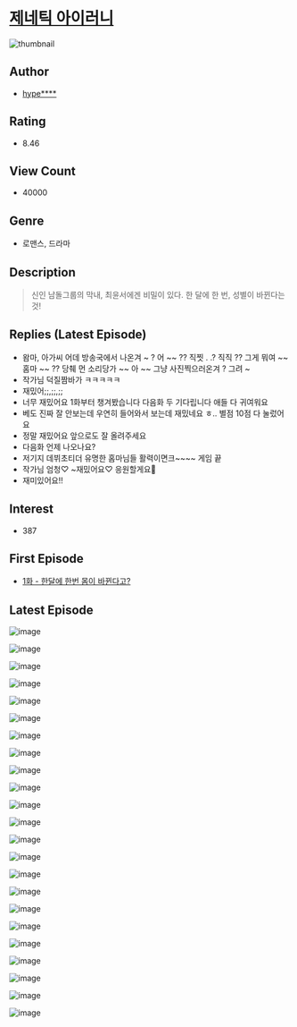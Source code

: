 # [제네틱 아이러니](https://comic.naver.com/bestChallenge/list?titleId=786614)
![thumbnail](https://image-comic.pstatic.net/user_contents_data/challenge_comic/2021/12/09/348204/thumbnail_202x164a5406951_4163_499b_ad21_fcad2ab14720_00000708.JPEG)

## Author
- [hype****](https://comic.naver.com/artistTitle?id=348204)

## Rating
- 8.46

## View Count
- 40000

## Genre
- 로맨스, 드라마

## Description
> 신인 남돌그룹의 막내, 최윤서에겐 비밀이 있다. 한 달에 한 번, 성별이 바뀐다는 것!

## Replies (Latest Episode)
- 왐마, 아가씨 어데 방송국에서 나온겨 ~ ? 어 ~~ ?? 직찟 . .? 직직 ?? 그게 뭐여 ~~ 홈마 ~~ ?? 당췌 먼 소리당가 ~~ 아 ~~ 그냥 사진찍으러온겨 ? 그려 ~
- 작가님 덕질짬바가 ㅋㅋㅋㅋㅋ
- 재밌어;;,;;,;;
- 너무 재밌어요 1화부터 챙겨봤습니다 다음화 두 기다립니다 애들 다 귀여워요
- 베도 진짜 잘 안보는데 우연히 들어와서 보는데 재밌네요 ㅎ.. 별점 10점 다 눌렀어요
- 정말 재밌어요 앞으로도 잘 올려주세요
- 다음화 언제 나오나요?
- 저기지 데뷔초티더 유명한 홈마님들 활력이면크~~~~ 게임 끝
- 작가님 엄청♡ ~재밌어요♡ 응원할게요🥰
- 재미있어요!!

## Interest
- 387

## First Episode
- [1화 - 한달에 한번 몸이 바뀐다고?](https://comic.naver.com/bestChallenge/detail?titleId=786614&no=1)

## Latest Episode
![image](https://image-comic.pstatic.net/user_contents_data/challenge_comic/2022/01/06/348204/upload_7365409802953188659.jpeg)

![image](https://image-comic.pstatic.net/user_contents_data/challenge_comic/2022/01/06/348204/upload_4049915180500398896.jpeg)

![image](https://image-comic.pstatic.net/user_contents_data/challenge_comic/2022/01/06/348204/upload_3558234243649976417.jpeg)

![image](https://image-comic.pstatic.net/user_contents_data/challenge_comic/2022/01/06/348204/upload_3558745550930392880.jpeg)

![image](https://image-comic.pstatic.net/user_contents_data/challenge_comic/2022/01/06/348204/upload_3760614773296019255.jpeg)

![image](https://image-comic.pstatic.net/user_contents_data/challenge_comic/2022/01/06/348204/upload_4122031044329421154.jpeg)

![image](https://image-comic.pstatic.net/user_contents_data/challenge_comic/2022/01/06/348204/upload_3631370459313431352.jpeg)

![image](https://image-comic.pstatic.net/user_contents_data/challenge_comic/2022/01/06/348204/upload_3918805011679896377.jpeg)

![image](https://image-comic.pstatic.net/user_contents_data/challenge_comic/2022/01/06/348204/upload_7377284550078260790.jpeg)

![image](https://image-comic.pstatic.net/user_contents_data/challenge_comic/2022/01/06/348204/upload_7147834069738742883.jpeg)

![image](https://image-comic.pstatic.net/user_contents_data/challenge_comic/2022/01/06/348204/upload_7305508435342550629.jpeg)

![image](https://image-comic.pstatic.net/user_contents_data/challenge_comic/2022/01/06/348204/upload_3978142154503500593.jpeg)

![image](https://image-comic.pstatic.net/user_contents_data/challenge_comic/2022/01/06/348204/upload_7003153728394049121.jpeg)

![image](https://image-comic.pstatic.net/user_contents_data/challenge_comic/2022/01/06/348204/upload_3617855274500633138.jpeg)

![image](https://image-comic.pstatic.net/user_contents_data/challenge_comic/2022/01/06/348204/upload_7292564083272003889.jpeg)

![image](https://image-comic.pstatic.net/user_contents_data/challenge_comic/2022/01/06/348204/upload_7076344017007764065.jpeg)

![image](https://image-comic.pstatic.net/user_contents_data/challenge_comic/2022/01/06/348204/upload_3546639920023548002.jpeg)

![image](https://image-comic.pstatic.net/user_contents_data/challenge_comic/2022/01/06/348204/upload_3486965033688315443.jpeg)

![image](https://image-comic.pstatic.net/user_contents_data/challenge_comic/2022/01/06/348204/upload_7075492986401339440.jpeg)

![image](https://image-comic.pstatic.net/user_contents_data/challenge_comic/2022/01/06/348204/upload_7377800208194156897.jpeg)

![image](https://image-comic.pstatic.net/user_contents_data/challenge_comic/2022/01/06/348204/upload_7221579616022114614.jpeg)

![image](https://image-comic.pstatic.net/user_contents_data/challenge_comic/2022/01/06/348204/upload_3618981170079086898.jpeg)

![image](https://image-comic.pstatic.net/user_contents_data/challenge_comic/2022/01/06/348204/upload_7219380572083532388.jpeg)
